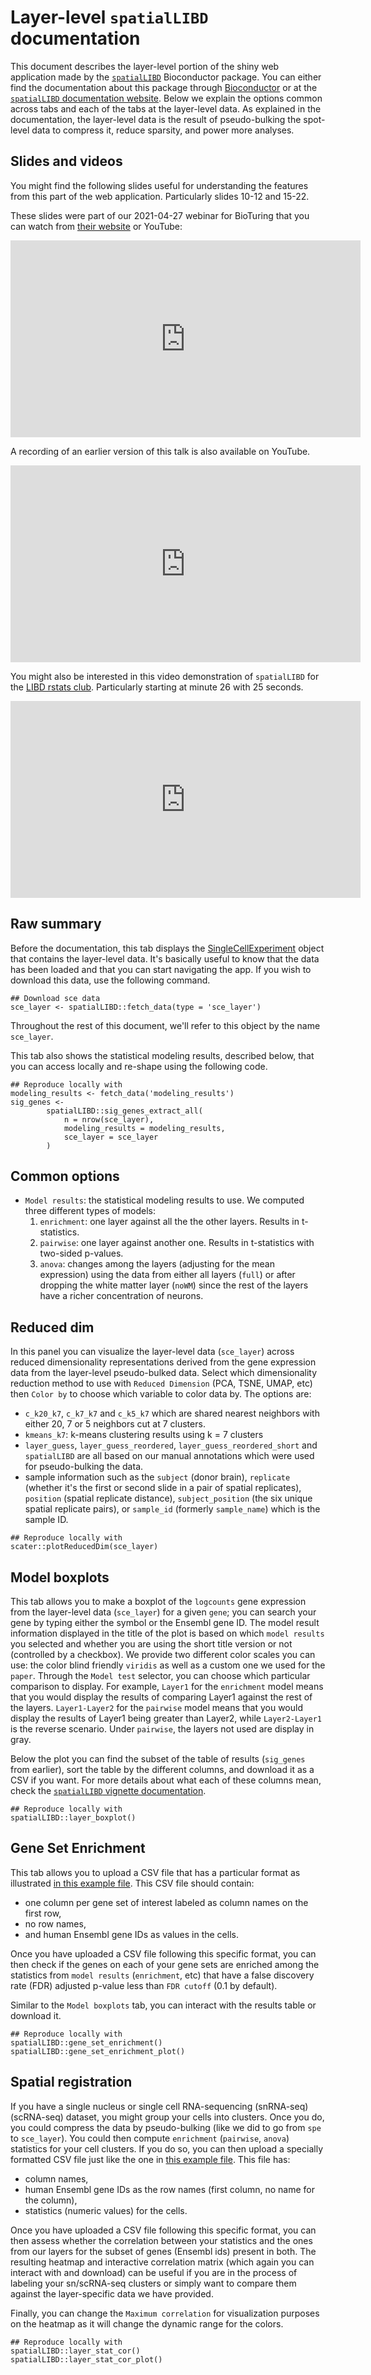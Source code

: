 Layer-level `spatialLIBD` documentation
=======================================

This document describes the layer-level portion of the shiny web application made by the  [`spatialLIBD`](https://bioconductor.org/packages/spatialLIBD) Bioconductor package. You can either find the documentation about this package through [Bioconductor](https://bioconductor.org/packages/spatialLIBD) or at the [`spatialLIBD` documentation website](http://lieberinstitute.github.io/spatialLIBD). Below we explain the options common across tabs and each of the tabs at the layer-level data. As explained in the documentation, the layer-level data is the result of pseudo-bulking the spot-level data to compress it, reduce sparsity, and power more analyses.

## Slides and videos

You might find the following slides useful for understanding the features from this part of the web application. Particularly slides 10-12 and 15-22.

<script async class="speakerdeck-embed" data-id="dde92cd6dfc04f9589770e074915658f" data-ratio="1.33333333333333" src="//speakerdeck.com/assets/embed.js"></script>

These slides were part of our 2021-04-27 webinar for BioTuring that you can watch from [their website](https://bioturing.com/sources/webinar/60752954a433e26dd8affcbd) or YouTube:

<iframe width="560" height="315" src="https://www.youtube.com/embed/S8884Kde-1U" title="YouTube video player" frameborder="0" allow="accelerometer; autoplay; clipboard-write; encrypted-media; gyroscope; picture-in-picture" allowfullscreen></iframe>

A recording of an earlier version of this talk is also available on YouTube.

<iframe width="560" height="315" src="https://www.youtube.com/embed/aD2JU-vUv54" title="YouTube video player" frameborder="0" allow="accelerometer; autoplay; clipboard-write; encrypted-media; gyroscope; picture-in-picture" allowfullscreen></iframe>

You might also be interested in this video demonstration of `spatialLIBD` for the [LIBD rstats club](http://research.libd.org/rstatsclub/). Particularly starting at minute 26 with 25 seconds.

<iframe width="560" height="315" src="https://www.youtube.com/embed/LZ2kvCiRVdM?start=1584" title="YouTube video player" frameborder="0" allow="accelerometer; autoplay; clipboard-write; encrypted-media; gyroscope; picture-in-picture" allowfullscreen></iframe>

## Raw summary

Before the documentation, this tab displays the [SingleCellExperiment](https://bioconductor.org/packages/SingleCellExperiment) object that contains the layer-level data. It's basically useful to know that the data has been loaded and that you can start navigating the app. If you wish to download this data, use the following command.

```{r}
## Download sce data
sce_layer <- spatialLIBD::fetch_data(type = 'sce_layer')
```

Throughout the rest of this document, we'll refer to this object by the name `sce_layer`.

This tab also shows the statistical modeling results, described below, that you can access locally and re-shape using the following code.

```{r}
## Reproduce locally with
modeling_results <- fetch_data('modeling_results')
sig_genes <-
        spatialLIBD::sig_genes_extract_all(
            n = nrow(sce_layer),
            modeling_results = modeling_results,
            sce_layer = sce_layer
        )
```

## Common options

* `Model results`: the statistical modeling results to use. We computed three different types of models:
  1. `enrichment`: one layer against all the the other layers. Results in t-statistics.
  2. `pairwise`: one layer against another one. Results in t-statistics with two-sided p-values.
  3. `anova`: changes among the layers (adjusting for the mean expression) using the data from either all layers (`full`) or after dropping the white matter layer (`noWM`) since the rest of the layers have a richer concentration of neurons.

## Reduced dim

In this panel you can visualize the layer-level data (`sce_layer`) across reduced dimensionality representations derived from the gene expression data from the layer-level pseudo-bulked data. Select which dimensionality reduction method to use with `Reduced Dimension` (PCA, TSNE, UMAP, etc) then `Color by` to choose which variable to color data by. The options are:

* `c_k20_k7`, `c_k7_k7` and `c_k5_k7` which are shared nearest neighbors with either 20, 7 or 5 neighbors cut at 7 clusters.
* `kmeans_k7`: k-means clustering results using k = 7 clusters
* `layer_guess`, `layer_guess_reordered`, `layer_guess_reordered_short` and `spatialLIBD` are all based on our manual annotations which were used for pseudo-bulking the data.
* sample information such as the `subject` (donor brain), `replicate` (whether it's the first or second slide in a pair of spatial replicates), `position` (spatial replicate distance), `subject_position` (the six unique spatial replicate pairs), or `sample_id` (formerly `sample_name`) which is the sample ID.

```{r}
## Reproduce locally with
scater::plotReducedDim(sce_layer)
```

## Model boxplots

This tab allows you to make a boxplot of the `logcounts` gene expression from the layer-level data (`sce_layer`) for a given `gene`; you can search your gene by typing either the symbol or the Ensembl gene ID. The model result information displayed in the title of the plot is based on which `model results` you selected and whether you are using the short title version or not (controlled by a checkbox). We provide two different color scales you can use: the color blind friendly `viridis` as well as a custom one we used for the `paper`. Through the `Model test` selector, you can choose which particular comparison to display. For example, `Layer1` for the `enrichment` model means that you would display the results of comparing Layer1 against the rest of the layers. `Layer1-Layer2` for the `pairwise` model means that you would display the results of Layer1 being greater than Layer2, while `Layer2-Layer1` is the reverse scenario. Under `pairwise`, the layers not used are display in gray.

Below the plot you can find the subset of the table of results  (`sig_genes` from earlier), sort the table by the different columns, and download it as a CSV if you want. For more details about what each of these columns mean, check the [`spatialLIBD` vignette documentation](http://LieberInstitute.github.io/spatialLIBD/articles/spatialLIBD.html#extract-significant-genes).

```{r}
## Reproduce locally with
spatialLIBD::layer_boxplot()
```

## Gene Set Enrichment

This tab allows you to upload a CSV file that has a particular format as illustrated [in this example file](https://github.com/LieberInstitute/spatialLIBD/blob/master/data-raw/asd_sfari_geneList.csv). This CSV file should contain:

* one column per gene set of interest labeled as column names on the first row,
* no row names, 
* and human Ensembl gene IDs as values in the cells. 

Once you have uploaded a CSV file following this specific format, you can then check if the genes on each of your gene sets are enriched among the statistics from `model results` (`enrichment`, etc) that have a false discovery rate (FDR) adjusted p-value less than `FDR cutoff` (0.1 by default).

Similar to the `Model boxplots` tab, you can interact with the results table or download it.

```{r}
## Reproduce locally with
spatialLIBD::gene_set_enrichment()
spatialLIBD::gene_set_enrichment_plot()
```

## Spatial registration

If you have a single nucleus or single cell RNA-sequencing (snRNA-seq)  (scRNA-seq) dataset, you might group your cells into clusters. Once you do, you could compress the data by pseudo-bulking (like we did to go from `spe` to `sce_layer`). You could then compute `enrichment` (`pairwise`, `anova`) statistics for your cell clusters. If you do so, you can then upload a specially formatted CSV file just like the one in [this example file](https://github.com/LieberInstitute/spatialLIBD/blob/master/data-raw/tstats_Human_DLPFC_snRNAseq_Nguyen_topLayer.csv). This file has:

* column names,
* human Ensembl gene IDs as the row names (first column, no name for the column),
* statistics (numeric values) for the cells.

Once you have uploaded a CSV file following this specific format, you can then assess whether the correlation between your statistics and the ones from our layers for the subset of genes (Ensembl ids) present in both. The resulting heatmap and interactive correlation matrix (which again you can interact with and download) can be useful if you are in the process of labeling your sn/scRNA-seq clusters or simply want to compare them against the layer-specific data we have provided.

Finally, you can change the `Maximum correlation` for visualization purposes on the heatmap as it will change the dynamic range for the colors.

```{r}
## Reproduce locally with
spatialLIBD::layer_stat_cor()
spatialLIBD::layer_stat_cor_plot()
```
